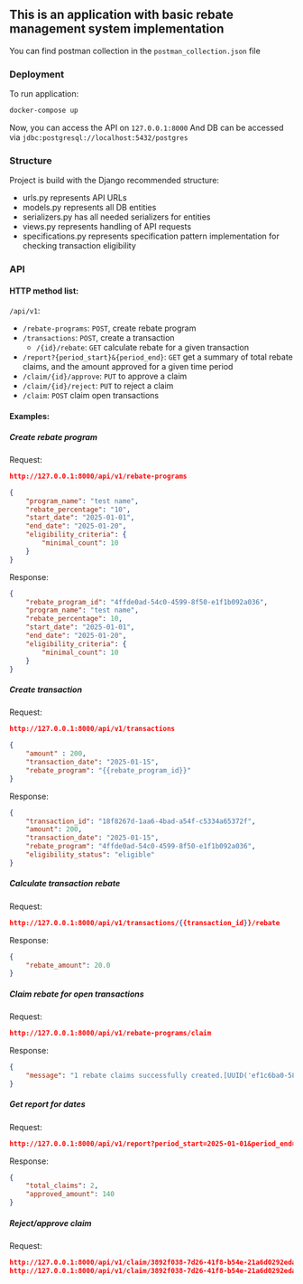
## This is an application with basic rebate management system implementation

You can find postman collection in the `postman_collection.json` file

### Deployment

To run application: 
``` bash
docker-compose up
```

Now, you can access the API on `127.0.0.1:8000`
And DB can be accessed via `jdbc:postgresql://localhost:5432/postgres` 

### Structure

Project is build with the Django recommended structure:
- urls.py represents API URLs
- models.py represents all DB entities
- serializers.py has all needed serializers for entities
- views.py represents handling of API requests
- specifications.py represents specification pattern implementation for checking transaction eligibility

### API

#### HTTP method list:
`/api/v1`:
- `/rebate-programs`: `POST`, create rebate program
- `/transactions`: `POST`, create a transaction
	- `/{id}/rebate`: `GET` calculate rebate for a given transaction
- `/report?{period_start}&{period_end}`: `GET` get a summary of total rebate claims, and the amount approved for a given time period
- `/claim/{id}/approve`: `PUT` to approve a claim
- `/claim/{id}/reject`: `PUT` to reject a claim
- `/claim`: `POST` claim open transactions


#### Examples:

##### Create rebate program
Request:
```json
http://127.0.0.1:8000/api/v1/rebate-programs

{
    "program_name": "test name",
    "rebate_percentage": "10",
    "start_date": "2025-01-01",
    "end_date": "2025-01-20",
    "eligibility_criteria": {
        "minimal_count": 10
    }
}
```

Response:
```json
{
    "rebate_program_id": "4ffde0ad-54c0-4599-8f50-e1f1b092a036",
    "program_name": "test name",
    "rebate_percentage": 10,
    "start_date": "2025-01-01",
    "end_date": "2025-01-20",
    "eligibility_criteria": {
        "minimal_count": 10
    }
}
```

##### Create transaction
Request:
```json 
http://127.0.0.1:8000/api/v1/transactions

{
    "amount" : 200,
    "transaction_date": "2025-01-15",
    "rebate_program": "{{rebate_program_id}}"
}
```
 Response:
```json 
{
    "transaction_id": "18f8267d-1aa6-4bad-a54f-c5334a65372f",
    "amount": 200,
    "transaction_date": "2025-01-15",
    "rebate_program": "4ffde0ad-54c0-4599-8f50-e1f1b092a036",
    "eligibility_status": "eligible"
}
```
##### Calculate transaction rebate
Request:
```json
http://127.0.0.1:8000/api/v1/transactions/{{transaction_id}}/rebate
```

Response:
```json
{
    "rebate_amount": 20.0
}
```

##### Claim rebate for open transactions
Request:
```json
http://127.0.0.1:8000/api/v1/rebate-programs/claim
```

Response:
```json
{
    "message": "1 rebate claims successfully created.[UUID('ef1c6ba0-58cc-4b38-bf57-eb812ee6975f')]"
}
```

##### Get report for dates
Request:
```json
http://127.0.0.1:8000/api/v1/report?period_start=2025-01-01&period_end=2025-01-30
```

Response:
```json
{
    "total_claims": 2,
    "approved_amount": 140
}
```

##### Reject/approve claim
Request:
```json
http://127.0.0.1:8000/api/v1/claim/3892f038-7d26-41f8-b54e-21a6d0292eda/reject
http://127.0.0.1:8000/api/v1/claim/3892f038-7d26-41f8-b54e-21a6d0292eda/approve
```